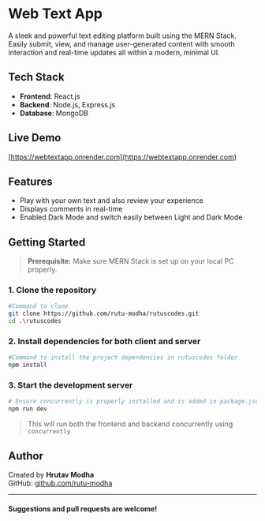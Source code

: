 # Web Text App

A sleek and powerful text editing platform built using the MERN Stack. Easily submit, view, and manage user-generated content with smooth interaction and real-time updates all within a modern, minimal UI.

## Tech Stack

- **Frontend**: React.js  
- **Backend**: Node.js, Express.js  
- **Database**: MongoDB

## Live Demo
[https://webtextapp.onrender.com](https://webtextapp.onrender.com)
## Features

- Play with your own text and also review your experience 
- Displays comments in real-time
- Enabled Dark Mode and switch easily between Light and Dark Mode

## Getting Started

> **Prerequisite:** Make sure MERN Stack is set up on your local PC properly.

### 1. Clone the repository

```bash
#Command to clone
git clone https://github.com/rutu-modha/rutuscodes.git
cd .\rutuscodes
```

### 2. Install dependencies for both client and server

```bash
#Command to install the project dependencies in rutuscodes folder
npm install
```

### 3. Start the development server

```bash
# Ensure concurrently is properly installed and is added in package.json to handle frontend and backend concurrently before running the following command
npm run dev
```

> This will run both the frontend and backend concurrently using `concurrently`

## Author

Created by **Hrutav Modha**  
GitHub: [github.com/rutu-modha](https://github.com/rutu-modha)

---
#### Suggestions and pull requests are welcome!
